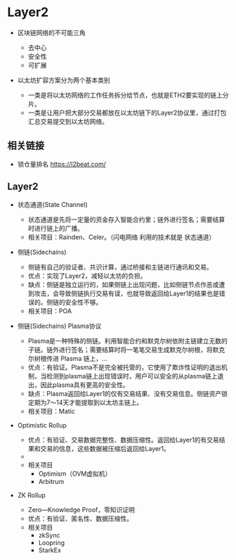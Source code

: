 # Layer2

- 区块链网络的不可能三角
    - 去中心
    - 安全性
    - 可扩展

- 以太坊扩容方案分为两个基本类别
    - 一类是将以太坊网络的工作任务拆分给节点，也就是ETH2要实现的链上分片。
    - 一类是让用户把大部分交易都放在以太坊链下的Layer2协议里，通过打包汇总交易提交到以太坊网络。

## 相关链接
- 锁仓量排名 https://l2beat.com/

## Layer2
- 状态通道(State Channel)
    - 状态通道是先将一定量的资金存入智能合约里；链外进行签名；需要结算时进行链上的广播。
    - 相关项目：Rainden、Celer。（闪电网络 利用的技术就是 状态通道）

- 侧链(Sidechains)
    - 侧链有自己的验证者、共识计算，通过桥接和主链进行通讯和交易。
    - 优点：实现了Layer2，减轻以太坊的负担。
    - 缺点：侧链是独立运行的，如果侧链上出现问题，比如侧链节点作恶或遭到攻击，会导致侧链执行交易有误，也就导致返回给Layer1的结果也是错误的。侧链的安全性不够。
    - 相关项目：POA

- 侧链(Sidechains) Plasma协议
    - Plasma是一种特殊的侧链。利用智能合约和默克尔树依附主链建立无数的子链。链外进行签名；需要结算时将一笔笔交易生成默克尔树根，将默克尔树根传进 Plasma 链上，...
    - 优点：有验证。Plasma不是完全被托管的，它使用了欺诈性证明的退出机制，当检测到plasma链上出现错误时，用户可以安全的从plasma链上退出，因此plasma具有更高的安全性。
    - 缺点：Plasma返回给Layer1的仅有交易结果、没有交易信息。侧链资产锁定期为7～14天才能提取到以太坊主链上。
    - 相关项目：Matic

- Optimistic Rollup
    - 优点：有验证、交易数据完整性、数据压缩性。返回给Layer1的有交易结果和交易的信息，这些数据被压缩后返回给Layer1。
    - 
    - 相关项目
        - Optimism（OVM虚拟机）
        - Arbitrum

- ZK Rollup
    - Zero—Knowledge Proof，零知识证明
    - 优点：有验证、匿名性、数据压缩性。
    - 相关项目
        - zkSync
        - Loopring
        - StarkEx
